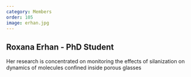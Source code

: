 ```yaml
---
category: Members
order: 105
image: erhan.jpg
---
```

Roxana Erhan - PhD Student
---
Her research is concentrated on monitoring the effects of silanization on dynamics of molecules confined inside porous glasses
